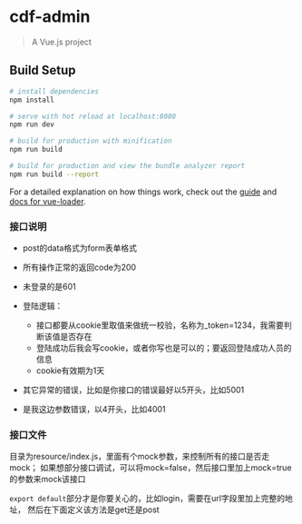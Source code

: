 # cdf-admin

> A Vue.js project

## Build Setup

``` bash
# install dependencies
npm install

# serve with hot reload at localhost:8080
npm run dev

# build for production with minification
npm run build

# build for production and view the bundle analyzer report
npm run build --report
```

For a detailed explanation on how things work, check out the [guide](http://vuejs-templates.github.io/webpack/) and [docs for vue-loader](http://vuejs.github.io/vue-loader).


### 接口说明

- post的data格式为form表单格式
- 所有操作正常的返回code为200
- 未登录的是601
- 登陆逻辑：
  - 接口都要从cookie里取值来做统一校验，名称为_token=1234，我需要判断该值是否存在
  - 登陆成功后我会写cookie，或者你写也是可以的；要返回登陆成功人员的信息
  - cookie有效期为1天

- 其它异常的错误，比如是你接口的错误最好以5开头，比如5001
- 是我这边参数错误，以4开头，比如4001

### 接口文件

目录为resource/index.js，里面有个mock参数，来控制所有的接口是否走mock；
如果想部分接口调试，可以将mock=false，然后接口里加上mock=true的参数来mock该接口

`export default`部分才是你要关心的，比如login，需要在url字段里加上完整的地址，
然后在下面定义该方法是get还是post

